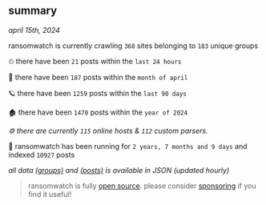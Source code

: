 
## summary
_april 15th, 2024_

ransomwatch is currently crawling `368` sites belonging to `183` unique groups

⏲ there have been `21` posts within the `last 24 hours`

🦈 there have been `187` posts within the `month of april`

🪐 there have been `1259` posts within the `last 90 days`

🏚 there have been `1470` posts within the `year of 2024`

_⚙️ there are currently `115` online hosts & `112` custom parsers._

🦕 ransomwatch has been running for `2 years, 7 months and 9 days` and indexed `10927` posts

_all data  [(groups)](http://ransomwhat.telemetry.ltd/groups) and [(posts)](http://ransomwhat.telemetry.ltd/posts) is available in JSON (updated hourly)_

> ransomwatch is fully [open source](https://github.com/joshhighet/ransomwatch#ransomwatch--). please consider [sponsoring](https://github.com/sponsors/joshhighet) if you find it useful!
